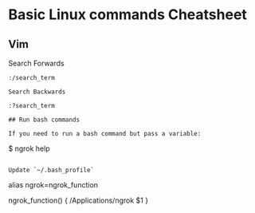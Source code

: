 # Basic Linux commands Cheatsheet

## Vim

Search Forwards
```
:/search_term

Search Backwards

:?search_term

## Run bash commands

If you need to run a bash command but pass a variable:

```
$ ngrok help
```

Update `~/.bash_profile`

```
alias ngrok=ngrok_function

ngrok_function() {
  /Applications/ngrok $1
}
```
